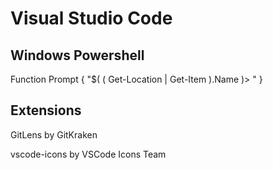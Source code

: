 # Visual Studio Code

## Windows Powershell

Function Prompt { "$( ( Get-Location | Get-Item ).Name )> " }

## Extensions

GitLens
by GitKraken

vscode-icons 
by VSCode Icons Team

